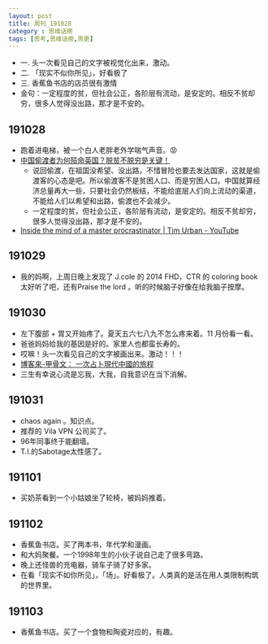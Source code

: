 ```yaml
---
layout: post
title: 周刊_191028
category : 思维话痨
tags: [思考,思维话痨,周更]
---
```


- 一. 头一次看见自己的文字被视觉化出来，激动。
- 二. 「现实不似你所见」，好看极了
- 三. 香蕉鱼书店的店员很有激情
- 金句：一定程度的贫，但社会公正，各阶层有流动，是安定的。相反不贫却穷，很多人觉得没出路，那才是不安的。

## 191028
  - 跑着进电梯，被一个白人老胖老外学喘气声音。😡
  - [中国偷渡者为何殒命英国？脱贫不脱穷是关键！](https://www.wenzhao.ca/2019/10/26/30%e5%a4%9a%e4%b8%ad%e5%9b%bd%e5%81%b7%e6%b8%a1%e8%80%85%e4%b8%ba%e4%bd%95%e6%ae%92%e5%91%bd%e8%8b%b1%e5%9b%bd%ef%bc%9f%e8%84%b1%e8%b4%ab%e4%b8%8d%e8%84%b1%e7%a9%b7%e6%98%af%e5%85%b3%e9%94%ae%ef%bc%81/)
    - 说回偷渡，在祖国没希望、没出路，不惜冒险也要去发达国家，这就是偷渡客的心态是吧。所以偷渡客不是贫困人口、而是穷困人口。中国就算经济总量再大一些，只要社会仍然板结，不能给底层人们向上流动的渠道，不能给人们以希望和出路，偷渡也不会减少。
    - 一定程度的贫，但社会公正，各阶层有流动，是安定的。相反不贫却穷，很多人觉得没出路，那才是不安的。
  - [Inside the mind of a master procrastinator | Tim Urban - YouTube](https://www.youtube.com/watch?v=arj7oStGLkU) 
  
##  191029
  - 我的妈啊，上周日晚上发现了 J.cole 的 2014 FHD，CTR 的 coloring book 太好听了吧，还有Praise the lord 。听的时候脑子好像在给我脑子按摩。
  
## 191030
  - 左下腹部 + 胃又开始疼了。夏天五六七八九不怎么疼来着。11 月份看一看。
  - 爸爸妈妈给我的基因是好的。家里人也都蛮长寿的。
  - 哎嘛！头一次看见自己的文字被画出来。激动！！！
  - [博客來-甲骨文： 一次占卜現代中國的旅程](https://www.books.com.tw/products/0010509526)
  - 三生有幸说心流是忘我，大我，自我意识在当下消解。
  
## 191031
  - chaos again 。知识点。
  - 推荐的 Vila VPN 公司买了。
  - 96年同事终于能翻墙。
  - T.I.的Sabotage太性感了。
  
## 191101
  - 买奶茶看到一个小姑娘坐了轮椅，被妈妈推着。
  
##  191102
  - 香蕉鱼书店。买了两本书，年代学和漫画。
  - 和大妈聚餐。一个1998年生的小伙子说自己走了很多弯路。
  - 晚上还怪兽的充电器，骑车子骑了好多家。
  - 在看「现实不如你所见」，「场」。好看极了。人类真的是活在用人类限制构筑的世界里。
  
##  191103
  - 香蕉鱼书店。买了一个食物和陶瓷对应的，有趣。
